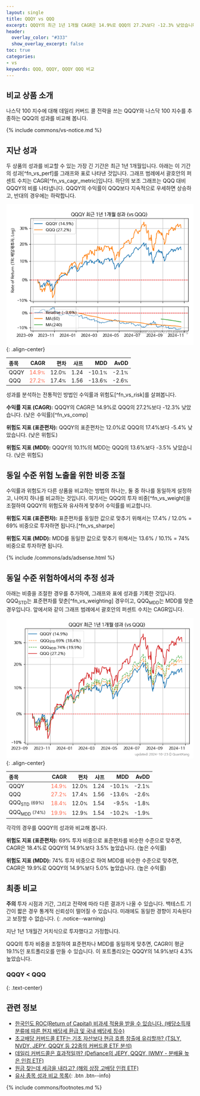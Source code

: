 ```yaml
---
layout: single
title: QQQY vs QQQ
excerpt: QQQY의 최근 1년 1개월 CAGR은 14.9%로 QQQ의 27.2%보다 -12.3% 낮았습니다.
header:
  overlay_color: "#333"
  show_overlay_excerpt: false
toc: true
categories:
- vs
keywords: QQQ, QQQY, QQQY QQQ 비교
---
```


## 비교 상품 소개


나스닥 100 지수에 대해 데일리 커버드 콜 전략을 쓰는 QQQY와 나스닥 100 지수를 추종하는 QQQ의 성과를 비교해 봅니다.



{% include commons/vs-notice.md %}

## 지난 성과

두 상품의 성과를 비교할 수 있는 가장 긴 기간은 최근 1년 1개월입니다. 아래는 이 기간의 성과[^fn_vs_perf]를 그래프와 표로 나타낸 것입니다.
그래프 범례에서 괄호안의 퍼센트 수치는 CAGR[^fn_vs_cagr_metric]입니다.
하단의 보조 그래프는 QQQ 대비 QQQY의 비를 나타냅니다.
QQQY의 수익률이 QQQ보다 지속적으로 우세하면 상승하고, 반대의 경우에는 하락합니다.

![QQQY](/vs/images/qqqy-vs-qqq_dual.png){: .align-center}

| **종목** | **CAGR** | **편차** | **샤프** | **MDD** | **AvDD** |
| :------------ | ------: | -----------: | -------: | ------: | -------: |
| QQQY | <span style="color: tomato">14.9<small>%</small></span> | 12.0<small>%</small> | 1.24 | -10.1<small>%</small> | -2.1<small>%</small> |
| QQQ | <span style="color: tomato">27.2<small>%</small></span> | 17.4<small>%</small> | 1.56 | -13.6<small>%</small> | -2.6<small>%</small> |

<!-- more -->


성과를 분석하는 전통적인 방법인 수익률과 위험도[^fn_vs_risk]를 살펴봅니다.

**수익률 지표 (CAGR):** QQQY의 CAGR은 14.9%로 QQQ의 27.2%보다 -12.3% 낮았습니다. (낮은 수익률)[^fn_vs_comp]

**위험도 지표 (표준편차):** QQQY의 표준편차는 12.0%로 QQQ의 17.4%보다 -5.4% 낮았습니다. (낮은 위험도)

**위험도 지표 (MDD):** QQQY의 10.1%의 MDD는 QQQ의 13.6%보다 -3.5% 낮았습니다. (낮은 위험도)



## 동일 수준 위험 노출을 위한 비중 조절

수익률과 위험도가 다른 상품을 비교하는 방법의 하나는, 둘 중 하나를 동일하게 설정하고, 나머지 하나를 비교하는 것입니다.
여기서는 QQQ의 투자 비중[^fn_vs_weight]을 조절하여 QQQY의 위험도와 유사하게 맞추어 수익률를 비교합니다.

**위험도 지표 (표준편차):** 표준편차를 동일한 값으로 맞추기 위해서는 17.4% / 12.0% = 69% 비중으로 투자하면 됩니다.[^fn_vs_sharpe]

**위험도 지표 (MDD):** MDD를 동일한 값으로 맞추기 위해서는 13.6% / 10.1% = 74% 비중으로 투자하면 됩니다.


{% include /commons/ads/adsense.html %}



## 동일 수준 위험하에서의 추정 성과

아래는 비중을 조절한 경우를 추가하여, 그래프와 표에 성과를 기록한 것입니다.
QQQ<sub>STD</sub>는 표준편차를 맞춘[^fn_vs_weighting] 경우이고, QQQ<sub>MDD</sub>는 MDD를 맞춘 경우입니다.
앞에서와 같이 그래프 범례에서 괄호안의 퍼센트 수치는 CAGR입니다.


![QQQY](/vs/images/qqqy-vs-qqq.png){: .align-center}



| **종목** | **CAGR** | **편차** | **샤프** | **MDD** | **AvDD** |
| :------------ | ------: | -----------: | -------: | ------: | -------: |
| QQQY | <span style="color: tomato">14.9<small>%</small></span> | 12.0<small>%</small> | 1.24 | -10.1<small>%</small> | -2.1<small>%</small> |
| QQQ | <span style="color: tomato">27.2<small>%</small></span> | 17.4<small>%</small> | 1.56 | -13.6<small>%</small> | -2.6<small>%</small> |
| QQQ<sub>STD</sub> <small>(69%)</small> | <span style="color: tomato">18.4<small>%</small></span> | 12.0<small>%</small> | 1.54 | -9.5<small>%</small> | -1.8<small>%</small> |
| QQQ<sub>MDD</sub> <small>(74%)</small> | <span style="color: tomato">19.9<small>%</small></span> | 12.9<small>%</small> | 1.54 | -10.2<small>%</small> | -1.9<small>%</small> |



각각의 경우를 QQQY의 성과와 비교해 봅니다.

**위험도 지표 (표준편차):** 69% 투자 비중으로 표준편차를 비슷한 수준으로 맞추면, CAGR은 18.4%로 QQQY의 14.9%보다 3.5% 높았습니다. (높은 수익률)

**위험도 지표 (MDD):** 74% 투자 비중으로 하여 MDD를 비슷한 수준으로 맞추면, CAGR은 19.9%로 QQQY의 14.9%보다 5.0% 높았습니다. (높은 수익률)




## 최종 비교

**주의** 투자 시점과 기간, 그리고 전략에 따라 다른 결과가 나올 수 있습니다. 백테스트 기간이 짧은 경우 통계적 신뢰성이 떨어질 수 있습니다. 미래에도 동일한 경향이 지속된다고 보장할 수 없습니다.
{: .notice--warning}

지난 1년 1개월간 거치식으로 투자했다고 가정합니다.

QQQ의 투자 비중을 조절하여 표준편차나 MDD를 동일하게 맞추면, CAGR이 평균 19.1%인 포트폴리오를 만들 수 있습니다.
이 포트폴리오는 QQQY의 14.9%보다 4.3% 높았습니다.

### QQQY	&lt; QQQ
{: .text-center}


## 관련 정보

- [한국인도 ROC(Return of Capital) 비과세 적용을 받을 수 있습니다. (배당소득재분류에 따른 현지 배당세 환급 및 국내 배당세 징수)](https://kongdori.tistory.com/299)
- [초고배당 커버드콜 ETF는 기초 자산보다 현금 흐름 창출에 유리할까? (TSLY, NVDY, JEPY, QQQY 등 22종의 커버드콜 ETF 분석)](https://kongdori.tistory.com/286)
- [데일리 커버드콜은 효과적일까? (Defiance의 JEPY, QQQY, IWMY - 분배율 높은 인컴 ETF)](https://kongdori.tistory.com/235)
- [원금 찾는데 세금을 내라고? (해외 상장 고배당 인컴 ETF)](https://kongdori.tistory.com/206)
- [유사 종목 성과 비교 목록](/vs/){: .btn .btn--info}

{% include commons/footnotes.md %}
